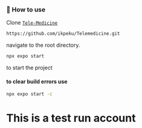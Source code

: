 ### 🚀 How to use

Clone [`Tele-Medicine`](https://github.com/ikpeku/Telemedicine.git) 
```sh
https://github.com/ikpeku/Telemedicine.git
``` 
navigate to the root directory.

```sh
npx expo start
```

 to start the project

#### to clear build errors use
```sh
npx expo start -c
```
# This is a test run account

